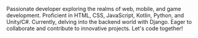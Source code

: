 Passionate developer exploring the realms of web, mobile, and game development. Proficient in HTML, CSS, JavaScript, Kotlin, Python, and Unity/C#. Currently, delving into the backend world with Django. Eager to collaborate and contribute to innovative projects. Let's code together!
